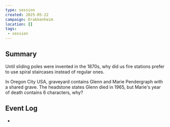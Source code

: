 ```yaml
---
type: session
created: 2025-05-22
campaign: Drakkenheim
location: []
tags:
 - session
---
```


## Summary

Until sliding poles were invented in the 1870s, why did us fire stations prefer to use spiral staircases instead of regular ones.

In Oregon City USA, graveyard contains Glenn and Marie Pendergraph with a shared grave. The headstone states Glenn died in 1965, but Marie's year of death contains 6 characters, why?

## Event Log

- 


